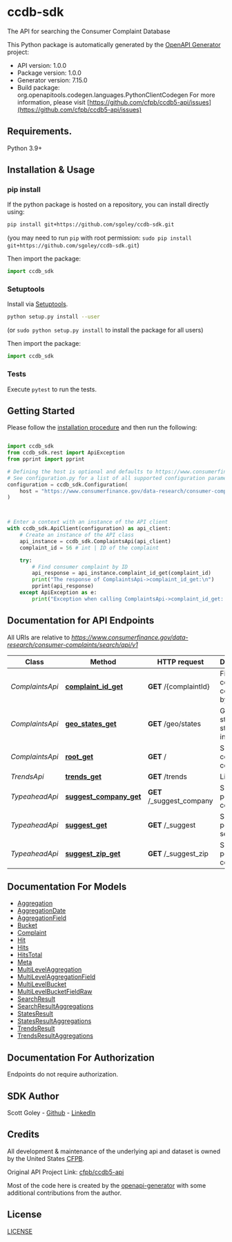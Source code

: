 # ccdb-sdk
The API for searching the Consumer Complaint Database

This Python package is automatically generated by the [OpenAPI Generator](https://openapi-generator.tech) project:

- API version: 1.0.0
- Package version: 1.0.0
- Generator version: 7.15.0
- Build package: org.openapitools.codegen.languages.PythonClientCodegen
For more information, please visit [https://github.com/cfpb/ccdb5-api/issues](https://github.com/cfpb/ccdb5-api/issues)

## Requirements.

Python 3.9+

## Installation & Usage
### pip install

If the python package is hosted on a repository, you can install directly using:

```sh
pip install git+https://github.com/sgoley/ccdb-sdk.git
```
(you may need to run `pip` with root permission: `sudo pip install git+https://github.com/sgoley/ccdb-sdk.git`)

Then import the package:
```python
import ccdb_sdk
```

### Setuptools

Install via [Setuptools](http://pypi.python.org/pypi/setuptools).

```sh
python setup.py install --user
```
(or `sudo python setup.py install` to install the package for all users)

Then import the package:
```python
import ccdb_sdk
```

### Tests

Execute `pytest` to run the tests.

## Getting Started

Please follow the [installation procedure](#installation--usage) and then run the following:

```python

import ccdb_sdk
from ccdb_sdk.rest import ApiException
from pprint import pprint

# Defining the host is optional and defaults to https://www.consumerfinance.gov/data-research/consumer-complaints/search/api/v1
# See configuration.py for a list of all supported configuration parameters.
configuration = ccdb_sdk.Configuration(
    host = "https://www.consumerfinance.gov/data-research/consumer-complaints/search/api/v1"
)



# Enter a context with an instance of the API client
with ccdb_sdk.ApiClient(configuration) as api_client:
    # Create an instance of the API class
    api_instance = ccdb_sdk.ComplaintsApi(api_client)
    complaint_id = 56 # int | ID of the complaint

    try:
        # Find consumer complaint by ID
        api_response = api_instance.complaint_id_get(complaint_id)
        print("The response of ComplaintsApi->complaint_id_get:\n")
        pprint(api_response)
    except ApiException as e:
        print("Exception when calling ComplaintsApi->complaint_id_get: %s\n" % e)

```

## Documentation for API Endpoints

All URIs are relative to *https://www.consumerfinance.gov/data-research/consumer-complaints/search/api/v1*

Class | Method | HTTP request | Description
------------ | ------------- | ------------- | -------------
*ComplaintsApi* | [**complaint_id_get**](docs/ComplaintsApi.md#complaint_id_get) | **GET** /{complaintId} | Find consumer complaint by ID
*ComplaintsApi* | [**geo_states_get**](docs/ComplaintsApi.md#geo_states_get) | **GET** /geo/states | Get the state-by-state information
*ComplaintsApi* | [**root_get**](docs/ComplaintsApi.md#root_get) | **GET** / | Search consumer complaints
*TrendsApi* | [**trends_get**](docs/TrendsApi.md#trends_get) | **GET** /trends | List trends
*TypeaheadApi* | [**suggest_company_get**](docs/TypeaheadApi.md#suggest_company_get) | **GET** /_suggest_company | Suggest possible companies
*TypeaheadApi* | [**suggest_get**](docs/TypeaheadApi.md#suggest_get) | **GET** /_suggest | Suggest possible searches
*TypeaheadApi* | [**suggest_zip_get**](docs/TypeaheadApi.md#suggest_zip_get) | **GET** /_suggest_zip | Suggest possible zip codes


## Documentation For Models

 - [Aggregation](docs/Aggregation.md)
 - [AggregationDate](docs/AggregationDate.md)
 - [AggregationField](docs/AggregationField.md)
 - [Bucket](docs/Bucket.md)
 - [Complaint](docs/Complaint.md)
 - [Hit](docs/Hit.md)
 - [Hits](docs/Hits.md)
 - [HitsTotal](docs/HitsTotal.md)
 - [Meta](docs/Meta.md)
 - [MultiLevelAggregation](docs/MultiLevelAggregation.md)
 - [MultiLevelAggregationField](docs/MultiLevelAggregationField.md)
 - [MultiLevelBucket](docs/MultiLevelBucket.md)
 - [MultiLevelBucketFieldRaw](docs/MultiLevelBucketFieldRaw.md)
 - [SearchResult](docs/SearchResult.md)
 - [SearchResultAggregations](docs/SearchResultAggregations.md)
 - [StatesResult](docs/StatesResult.md)
 - [StatesResultAggregations](docs/StatesResultAggregations.md)
 - [TrendsResult](docs/TrendsResult.md)
 - [TrendsResultAggregations](docs/TrendsResultAggregations.md)


<a id="documentation-for-authorization"></a>
## Documentation For Authorization

Endpoints do not require authorization.

## SDK Author

Scott Goley - [Github](https://github.com/sgoley) - [LinkedIn](https://www.linkedin.com/in/sgoley/)

## Credits

All development & maintenance of the underlying api and dataset is owned by the United States [CFPB](https://cfpb.github.io/).

Original API Project Link: [cfpb/ccdb5-api](https://github.com/cfpb/ccdb5-api)

Most of the code here is created by the [openapi-generator](https://openapi-generator.tech/) with some additional contributions from the author.

## License

[LICENSE](/LICENSE)
